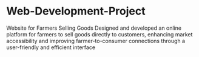 # Web-Development-Project
Website for Farmers Selling Goods
Designed and developed an online platform for farmers to sell goods directly to customers, enhancing market accessibility and improving farmer-to-consumer connections through a user-friendly and efficient interface
